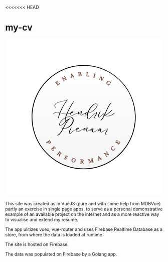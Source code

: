 <<<<<<< HEAD
# my-cv

![](dist/img/HJP-Logo.349eff98.png)
<p>This site was created as in VueJS (pure and with some help from MDBVue) partly an exercise in single page apps,
to serve as a personal demonstrative example of an available project on the internet and as a more reactive way to visualise and extend my resume.</p> 
<p>The app ulitizes vuex, vue-router and uses Firebase Realtime Database as a store, from where the data is loaded at runtime.</p> 
<p>The site is hosted on Firebase.</p>
<p>The data was populated on Firebase by a Golang app.</p>







